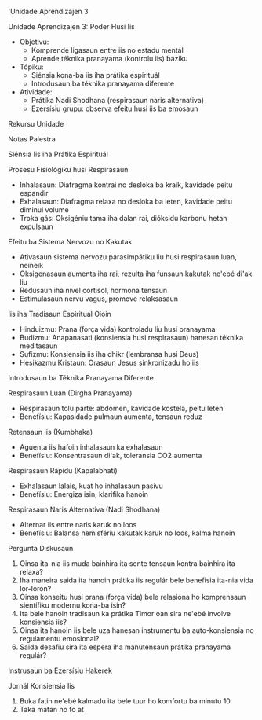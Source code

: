 'Unidade Aprendizajen 3

Unidade Aprendizajen 3: Poder Husi Iis
- Objetivu:
  * Komprende ligasaun entre iis no estadu mentál
  * Aprende téknika pranayama (kontrolu iis) báziku
- Tópiku:
  * Siénsia kona-ba iis iha prátika espirituál
  * Introdusaun ba téknika pranayama diferente
- Atividade:
  * Prátika Nadi Shodhana (respirasaun naris alternativa)
  * Ezersísiu grupu: observa efeitu husi iis ba emosaun

Rekursu Unidade

Notas Palestra

Siénsia Iis iha Prátika Espirituál

Prosesu Fisiológiku husi Respirasaun
- Inhalasaun: Diafragma kontrai no desloka ba kraik, kavidade peitu espandir
- Exhalasaun: Diafragma relaxa no desloka ba leten, kavidade peitu diminui volume
- Troka gás: Oksigéniu tama iha dalan rai, dióksidu karbonu hetan expulsaun

Efeitu ba Sistema Nervozu no Kakutak
- Ativasaun sistema nervozu parasimpátiku liu husi respirasaun luan, neineik
- Oksigenasaun aumenta iha rai, rezulta iha funsaun kakutak ne'ebé di'ak liu
- Redusaun iha nível cortisol, hormona tensaun
- Estimulasaun nervu vagus, promove relaksasaun

Iis iha Tradisaun Espirituál Oioin
- Hinduizmu: Prana (força vida) kontroladu liu husi pranayama
- Budizmu: Anapanasati (konsiensia husi respirasaun) hanesan téknika meditasaun
- Sufizmu: Konsiensia iis iha dhikr (lembransa husi Deus)
- Hesikazmu Kristaun: Orasaun Jesus sinkronizadu ho iis

Introdusaun ba Téknika Pranayama Diferente

Respirasaun Luan (Dirgha Pranayama)
- Respirasaun tolu parte: abdomen, kavidade kostela, peitu leten
- Benefísiu: Kapasidade pulmaun aumenta, tensaun reduz

Retensaun Iis (Kumbhaka)
- Aguenta iis hafoin inhalasaun ka exhalasaun
- Benefísiu: Konsentrasaun di'ak, toleransia CO2 aumenta

Respirasaun Rápidu (Kapalabhati)
- Exhalasaun lalais, kuat ho inhalasaun pasivu
- Benefísiu: Energiza isin, klarifika hanoin

Respirasaun Naris Alternativa (Nadi Shodhana)
- Alternar iis entre naris karuk no loos
- Benefísiu: Balansa hemisfériu kakutak karuk no loos, kalma hanoin

Pergunta Diskusaun

1. Oinsa ita-nia iis muda bainhira ita sente tensaun kontra bainhira ita relaxa?
2. Iha maneira saida ita hanoin prátika iis regulár bele benefisia ita-nia vida lor-loron?
3. Oinsa konseitu husi prana (força vida) bele relasiona ho komprensaun sientífiku modernu kona-ba isin?
4. Ita bele hanoin tradisaun ka prátika Timor oan sira ne'ebé involve konsiensia iis?
5. Oinsa ita hanoin iis bele uza hanesan instrumentu ba auto-konsiensia no regulamentu emosional?
6. Saida desafiu sira ita espera iha manutensaun prátika pranayama regulár?

Instrusaun ba Ezersísiu Hakerek

Jornál Konsiensia Iis

1. Buka fatin ne'ebé kalmadu ita bele tuur ho komfortu ba minutu 10.
2. Taka matan no fo at